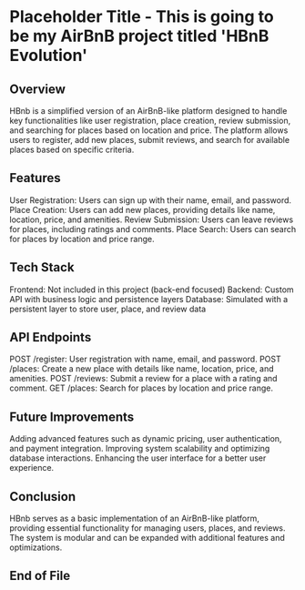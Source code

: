 # Placeholder Title - This is going to be my AirBnB project titled 'HBnB Evolution'

## Overview

HBnb is a simplified version of an AirBnB-like platform designed to handle key functionalities like user registration, place creation, review submission, and searching for places based on location and price. The platform allows users to register, add new places, submit reviews, and search for available places based on specific criteria.

## Features

User Registration: Users can sign up with their name, email, and password.
Place Creation: Users can add new places, providing details like name, location, price, and amenities.
Review Submission: Users can leave reviews for places, including ratings and comments.
Place Search: Users can search for places by location and price range.

## Tech Stack

Frontend: Not included in this project (back-end focused)
Backend: Custom API with business logic and persistence layers
Database: Simulated with a persistent layer to store user, place, and review data

## API Endpoints

POST /register: User registration with name, email, and password.
POST /places: Create a new place with details like name, location, price, and amenities.
POST /reviews: Submit a review for a place with a rating and comment.
GET /places: Search for places by location and price range.

## Future Improvements

Adding advanced features such as dynamic pricing, user authentication, and payment integration.
Improving system scalability and optimizing database interactions.
Enhancing the user interface for a better user experience.

## Conclusion

HBnb serves as a basic implementation of an AirBnB-like platform, providing essential functionality for managing users, places, and reviews. The system is modular and can be expanded with additional features and optimizations.

## End of File
